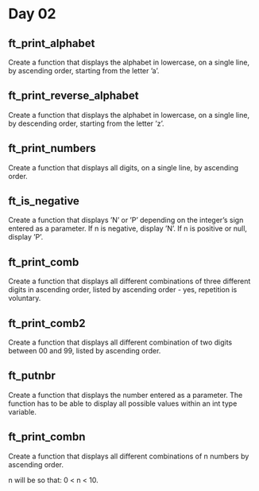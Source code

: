 # Day 02

## ft_print_alphabet

Create a function that displays the alphabet in lowercase, on a single line, by ascending order, starting from the letter ’a’.

## ft_print_reverse_alphabet

Create a function that displays the alphabet in lowercase, on a single line, by descending order, starting from the letter ’z’.

## ft_print_numbers

Create a function that displays all digits, on a single line, by ascending order.

## ft_is_negative

Create a function that displays ’N’ or ’P’ depending on the integer’s sign entered as a parameter. If n is negative, display ’N’. If n is positive or null, display ’P’.

## ft_print_comb

Create a function that displays all different combinations of three different digits in ascending order, listed by ascending order - yes, repetition is voluntary.

## ft_print_comb2

Create a function that displays all different combination of two digits between 00 and 99, listed by ascending order.

## ft_putnbr

Create a function that displays the number entered as a parameter. The function has to be able to display all possible values within an int type variable.

## ft_print_combn

Create a function that displays all different combinations of n numbers by ascending order.  

n will be so that: 0 < n < 10.
